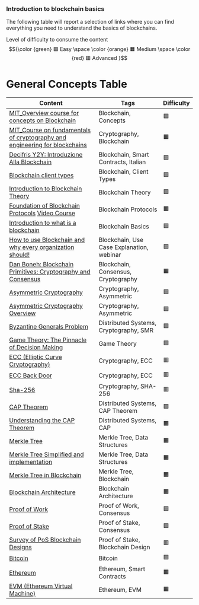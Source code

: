 ### Introduction to blockchain basics

The following table will report a selection of links where you can find everything you need to understand the basics of blockchains.

Level of difficulty to consume the content $${\color {green} 🟩 Easy  \space \color {orange} 🟧 Medium \space \color {red} 🟥 Advanced }$$

# General Concepts Table

| Content                                                                                                                                                                                             | Tags                                      | Difficulty |
| --------------------------------------------------------------------------------------------------------------------------------------------------------------------------------------------------- | ----------------------------------------- | ---------- |
| [MIT_Overview course for concepts on Blockchain](https://ocw.mit.edu/courses/15-s12-blockchain-and-money-fall-2018/video_galleries/video-lectures/)                                                 | Blockchain, Concepts                      | 🟩         |
| [MIT_Course on fundamentals of cryptography and engineering for blockchains](https://ocw.mit.edu/courses/mas-s62-cryptocurrency-engineering-and-design-spring-2018/video_galleries/lecture-videos/) | Cryptography, Blockchain                  | 🟧         |
| [Decifris Y2Y: Introduzione Alla Blockchain](https://www.youtube.com/watch?v=FkRYxNQoN_c)                                                                                                           | Blockchain, Smart Contracts, Italian      | 🟩         |
| [Blockchain client types](https://www.coinbase.com/it/developer-platform/discover/dev-foundations/blockchain-client-types)                                                                          | Blockchain, Client Types                  | 🟩         |
| [Introduction to Blockchain Theory](https://www.udemy.com/course/blockchain-theory-101/)                                                                                                            | Blockchain Theory                         | 🟩         |
| [Foundation of Blockchain Protocols](https://timroughgarden.org/notes.html) [Video Course](https://www.youtube.com/watch?v=KNJGPI0fuFA&list=PLEGCF-WLh2RLOHv_xUGLqRts_9JxrckiA)                     | Blockchain Protocols                      | 🟧         |
| [Introduction to what is a blockchain](https://developer.algorand.org/docs/get-started/basics/what_is_blockchain/)                                                                                  | Blockchain Basics                         | 🟩         |
| [How to use Blockchain and why every organization should!](https://www.youtube.com/watch?v=3oYAUeD92jg)                                                                                             | Blockchain, Use Case Explanation, webinar | 🟩         |
| [Dan Boneh: Blockchain Primitives: Cryptography and Consensus](https://www.youtube.com/watch?v=7Cu8KQmUhu0)                                                                                         | Blockchain, Consensus, Cryptography       | 🟧         |
| [Asymmetric Cryptography](https://www.youtube.com/watch?v=AQDCe585Lnc)                                                                                                                              | Cryptography, Asymmetric                  | 🟩         |
| [Asymmetric Cryptography Overview](https://www.youtube.com/watch?v=dCvB-mhkT0w)                                                                                                                     | Cryptography, Asymmetric                  | 🟩         |
| [Byzantine Generals Problem](https://www.youtube.com/watch?v=dfsRQyYXOsQ)                                                                                                                           | Distributed Systems, Cryptography, SMR    | 🟩         |
| [Game Theory: The Pinnacle of Decision Making](https://www.youtube.com/watch?v=7szPBZxBIg4)                                                                                                         | Game Theory                               | 🟩         |
| [ECC (Elliptic Curve Cryptography)](https://www.youtube.com/watch?v=vQ1-bQ4Jt5U)                                                                                                                    | Cryptography, ECC                         | 🟥         |
| [ECC Back Door](https://www.youtube.com/watch?v=nybVFJVXbww)                                                                                                                                        | Cryptography, ECC                         | 🟥         |
| [Sha-256](https://www.youtube.com/watch?v=orIgy2MjqrA)                                                                                                                                              | Cryptography, SHA-256                     | 🟥         |
| [CAP Theorem](https://www.ibm.com/it-it/topics/cap-theorem)                                                                                                                                         | Distributed Systems, CAP Theorem          | 🟩         |
| [Understanding the CAP Theorem](https://medium.com/@ngneha090/understanding-the-cap-theorem-balancing-consistency-availability-and-partition-cb11c2b97e2b)                                          | Distributed Systems, CAP                  | 🟧         |
| [Merkle Tree](https://it.wikipedia.org/wiki/Albero_di_Merkle)                                                                                                                                       | Merkle Tree, Data Structures              | 🟧         |
| [Merkle Tree Simplified and implementation](https://medium.com/coinmonks/merkle-tree-a-simple-explanation-and-implementation-48903442bc08)                                                          | Merkle Tree, Data Structures              | 🟧         |
| [Merkle Tree in Blockchain](https://www.youtube.com/watch?v=fB41w3JcR7U)                                                                                                                            | Merkle Tree, Blockchain                   | 🟧         |
| [Blockchain Architecture](https://www.youtube.com/watch?v=Wba_ZvpaJkk)                                                                                                                              | Blockchain Architecture                   | 🟧         |
| [Proof of Work](https://www.youtube.com/watch?v=XLcWy1uV8YM)                                                                                                                                        | Proof of Work, Consensus                  | 🟩         |
| [Proof of Stake](https://www.youtube.com/watch?v=M3EFi_POhps)                                                                                                                                       | Proof of Stake, Consensus                 | 🟩         |
| [Survey of PoS Blockchain Designs](https://www.youtube.com/watch?v=mZ-Ya7NRDxM)                                                                                                                     | Proof of Stake, Blockchain Design         | 🟥         |
| [Bitcoin](https://www.youtube.com/watch?v=bBC-nXj3Ng4&pp=ygUVbWVya2xlIHRyZWUgZXhwbGFpbmVk)                                                                                                          | Bitcoin                                   | 🟩         |
| [Ethereum](https://www.youtube.com/watch?v=jxLkbJozKbY)                                                                                                                                             | Ethereum, Smart Contracts                 | 🟧         |
| [EVM (Ethereum Virtual Machine)](https://www.youtube.com/watch?v=sTOcqS4msoU)                                                                                                                       | Ethereum, EVM                             | 🟧         |
